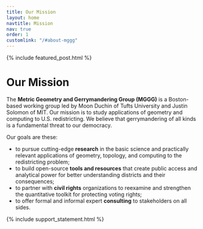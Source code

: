```yaml
---
title: Our Mission
layout: home
navtitle: Mission
nav: true
order: 1
customlink: "/#about-mggg"
---
```


{% include featured_post.html %}

# Our Mission

The **Metric Geometry and Gerrymandering Group (MGGG)** is a Boston-based working group led by Moon Duchin of Tufts University and Justin Solomon of MIT. Our mission is to study applications of geometry and computing to U.S. redistricting. We believe that gerrymandering of all kinds is a fundamental threat to our democracy.

Our goals are these:

-   to pursue cutting-edge **research** in the basic science and practically relevant applications of geometry, topology, and computing to the redistricting problem;
-   to build open-source **tools and resources** that create public access and analytical power for better understanding districts and their consequences;
-   to partner with **civil rights** organizations to reexamine and strengthen the quantitative toolkit for protecting voting rights;
-   to offer formal and informal expert **consulting** to stakeholders on all sides.

{% include support_statement.html %}

